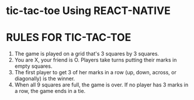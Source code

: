 # tic-tac-toe Using REACT-NATIVE

# RULES FOR TIC-TAC-TOE

1. The game is played on a grid that's 3 squares by 3 squares.
2. You are X, your friend is O. Players take turns putting their marks in empty squares.
3. The first player to get 3 of her marks in a row (up, down, across, or diagonally) is the winner.
4. When all 9 squares are full, the game is over. If no player has 3 marks in a row, the game ends in a tie.
